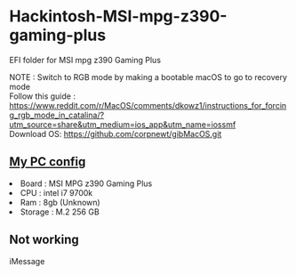 # Hackintosh-MSI-mpg-z390-gaming-plus
EFI folder for MSI mpg z390 Gaming Plus

NOTE : Switch to RGB mode by making a bootable macOS to go to recovery mode<br>
Follow this guide :  https://www.reddit.com/r/MacOS/comments/dkowz1/instructions_for_forcing_rgb_mode_in_catalina/?utm_source=share&utm_medium=ios_app&utm_name=iossmf
<br>
Download OS: https://github.com/corpnewt/gibMacOS.git

## <u>My PC config</u>
<li>Board : MSI MPG z390 Gaming Plus</li>
<li>CPU : intel i7 9700k</li>
<li>Ram : 8gb (Unknown)</li>
<li>Storage : M.2 256 GB</li>

## Not working
iMessage

